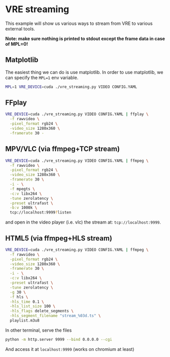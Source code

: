 # VRE streaming

This example will show us various ways to stream from VRE to various external tools.

**Note: make sure nothing is printed to stdout except the frame data in case of MPL=0!**

## Matplotlib

The easiest thing we can do is use matplotlib. In order to use matplotlib, we can specify the `MPL=1` env variable.
```bash
MPL=1 VRE_DEVICE=cuda ./vre_streaming.py VIDEO CONFIG.YAML
```

## FFplay

```bash
VRE_DEVICE=cuda ./vre_streaming.py VIDEO CONFIG.YAML | ffplay \
  -f rawvideo \
  -pixel_format rgb24 \
  -video_size 1280x360 \
  -framerate 30 -
```

## MPV/VLC (via ffmpeg+TCP stream)

```bash
VRE_DEVICE=cuda ./vre_streaming.py VIDEO CONFIG.YAML | ffmpeg \
  -f rawvideo \
  -pixel_format rgb24 \
  -video_size 1280x360 \
  -framerate 30 \
  -i - \
  -f mpegts \
  -c:v libx264 \
  -tune zerolatency \
  -preset ultrafast \
  -b:v 1000k \
  tcp://localhost:9999?listen
```
and open in the video player (i.e. vlc) the stream at: `tcp://localhost:9999`.

## HTML5 (via ffmpeg+HLS stream)

```bash
VRE_DEVICE=cuda ./vre_streaming.py VIDEO CONFIG.YAML | ffmpeg \
  -f rawvideo \
  -pixel_format rgb24 \
  -video_size 1280x360 \
  -framerate 30 \
  -i - \
  -c:v libx264 \
  -preset ultrafast \
  -tune zerolatency \
  -g 30 \
  -f hls \
  -hls_time 0.1 \
  -hls_list_size 100 \
  -hls_flags delete_segments \
  -hls_segment_filename "stream_%03d.ts" \
  playlist.m3u8
```
In other terminal, serve the files
```bash
python -m http.server 9999 --bind 0.0.0.0 --cgi
```
And access it at `localhost:9999` (works on chromium at least)
